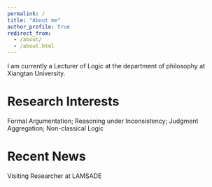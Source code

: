 ```yaml
---
permalink: /
title: "About me"
author_profile: true
redirect_from: 
  - /about/
  - /about.html
---
```


I am currently a Lecturer of Logic  at the department of philosophy at  Xiangtan University.

Research Interests
======
Formal Argumentation; Reasoning under Inconsistency; Judgment Aggregation; Non-classical Logic

Recent News
======

Visiting Researcher at LAMSADE